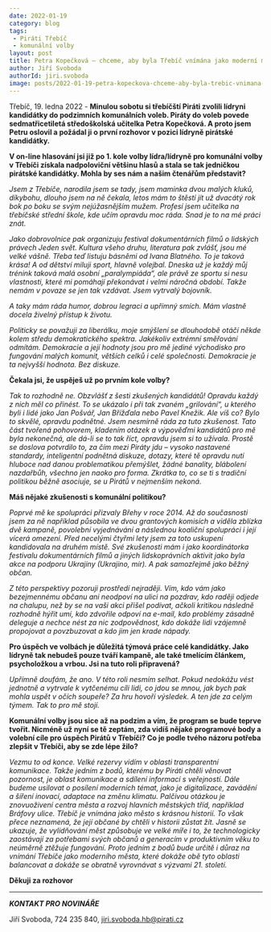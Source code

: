 ```yaml
---
date: 2022-01-19
category: blog
tags:
 - Piráti Třebíč
 - komunální volby
layout: post
title: Petra Kopečková – chceme, aby byla Třebíč vnímána jako moderní město, které se dokáže vyrovnat s výzvami 21. století
author: Jiří Svoboda
authorId: jiri.svoboda
image: posts/2022-01-19-petra-kopeckova-chceme-aby-byla-trebic-vnimana-jako-moderni-mesto.jpg
---
```


Třebíč, 19. ledna 2022 - **Minulou sobotu si třebíčští Piráti zvolili lídryni kandidátky do podzimních komunálních voleb. Piráty do voleb povede sedmatřicetiletá středoškolská učitelka Petra Kopečková. A proto jsem Petru oslovil a požádal ji o první rozhovor v pozici lídryně pirátské kandidátky.**

**V on-line hlasování jsi již po 1. kole volby lídra/lídryně pro komunální volby v Třebíči získala nadpoloviční většinu hlasů a stala se tak jedničkou pirátské kandidátky. Mohla by ses nám a našim čtenářům představit?**

*Jsem z Třebíče, narodila jsem se tady, jsem maminka dvou malých kluků, díkybohu, dlouho jsem na ně čekala, letos mám to štěstí jít už dvacátý rok bok po boku se svým nejúžasnějším mužem. Profesí jsem učitelka na třebíčské střední škole, kde učím opravdu moc ráda. Snad je to na mé práci znát.*

*Jako dobrovolnice pak organizuju festival dokumentárních filmů o lidských právech Jeden svět. Kultura všeho druhu, literatura pak zvlášť, jsou mé velké vášně. Třeba teď listuju básněmi od Ivana Blatného. To je taková krása! A od dětství miluji sport, hlavně volejbal. Dneska už je každý můj trénink taková malá osobní „paralympiáda“, ale právě ze sportu si nesu vlastnosti, které mi pomáhají překonávat i velmi náročná období. Takže nemám v povaze se jen tak vzdávat. Jsem vytrvalý bojovník.* 

*A taky mám ráda humor, dobrou legraci a upřímný smích. Mám vlastně docela živelný přístup k životu.*

*Politicky se považuji za liberálku, moje smýšlení se dlouhodobě otáčí někde kolem středu demokratického spektra. Jakékoliv extrémní směřování odmítám. Demokracie a její hodnoty jsou pro mě jediné východisko pro fungování malých komunit, větších celků i celé společnosti. Demokracie je ta nejvyšší hodnota. Bez diskuze.*

**Čekala jsi, že uspěješ už po prvním kole volby?**

*Tak to rozhodně ne. Obzvlášť z šesti zkušených kandidátů! Opravdu každý z nich měl co přinést. To se ukázalo i při tak zvaném „grilování“, u kterého byli i lidé jako Jan Pošvář, Jan Břížďala nebo Pavel Knežik. Ale víš co? Bylo to skvělé, opravdu podnětné. Jsem nesmírně ráda za tuto zkušenost. Tato část tvořená pohovorem, kladením otázek a výpověďmi kandidátů pro mě byla nekonečná, ale dá-li se to tak říct, opravdu jsem si to užívala. Prostě se doslova potvrdilo to, za čím mezi Piráty jdu – vysoko nastavené standardy, inteligentní podnětná diskuze, dotazy, které tě opravdu nutí hluboce nad danou problematikou přemýšlet, žádné banality, blábolení nazdařbůh, všechno jen naoko pro forma. Zkrátka to, co se ti s tradiční politikou běžně asociuje, se u Pirátů v nejmenším nekoná.*

**Máš nějaké zkušenosti s komunální politikou?**

*Poprvé mě ke spolupráci přizvaly Břehy v roce 2014. Až do současnosti jsem za ně například působila ve dvou grantových komisích a viděla zblízka dvě kampaně, povolební vyjednávání a následnou koaliční spolupráci i její vícerá omezení. Před necelými čtyřmi lety jsem za toto uskupení kandidovala na druhém místě. Své zkušenosti mám i jako koordinátorka festivalu dokumentárních filmů a jiných lidskoprávních aktivit jako byla akce na podporu Ukrajiny (Ukrajino, mír). A pak samozřejmě jako běžný občan.*

*Z této perspektivy pozoruji prostředí nejraději. Vím, kdo vám jako bezejmennému občanu ani neodpoví na ulici na pozdrav, kdo raději odjede na chalupu, než by se na vaši akci přišel podívat, ačkoli kritikou následně rozhodně hýřit umí, kdo zdvořile odpoví na e-mail, kdo problémy zásadně deleguje a nechce nést za nic zodpovědnost, kdo dokáže lidi vzájemně propojovat a povzbuzovat a kdo jim jen krade nápady.*

**Pro úspěch ve volbách je důležitá týmová práce celé kandidátky. Jako lídryně tak nebudeš pouze tváří kampaně, ale také tmelícím článkem, psycholožkou a vrbou. Jsi na tuto roli připravená?**

*Upřímně doufám, že ano. V této roli nesmím selhat. Pokud nedokážu vést jednotně a vytrvale k vytčenému cíli lidi, co jdou se mnou, jak bych pak mohla uspět v očích soupeře? Za hru hovoří výsledek. A ten jde za celým týmem. Tak to pro mě stojí.*

**Komunální volby jsou sice až na podzim a vím, že program se bude teprve tvořit. Nicméně už nyní se tě zeptám, zda vidíš nějaké programové body a volební cíle pro úspěch Pirátů v Třebíči? Co je podle tvého názoru potřeba zlepšit v Třebíči, aby se zde lépe žilo?**

*Vezmu to od konce. Velké rezervy vidím v oblasti transparentní komunikace. Takže jedním z bodů, kterému by Piráti chtěli věnovat pozornost, je oblast komunikace a sdílení informací s veřejností. Dále budeme usilovat o posílení moderních témat, jako je digitalizace, zavádění a šíření inovací, adaptace na změnu klimatu. Palčivou otázkou je znovuoživení centra města a rozvoj hlavních městských tříd, například Bráfovy ulice. Třebíč je vnímána jako město s krásnou historií. To však přece neznamená, že její občané by chtěli v historii zůstat žít. Jasně se ukazuje, že vylidňování měst způsobuje ve velké míře i to, že technologicky zaostávají za potřebami svých občanů a generacím v produktivním věku to neúměrně ztěžuje fungování. Proto jedním z bodů bude určitě i důraz na vnímání Třebíče jako moderního města, které dokáže obě tyto oblasti balancovat a dokáže se obratně vyrovnávat s výzvami 21. století.*

**Děkuji za rozhovor** 

---

***KONTAKT PRO NOVINÁŘE*** 

Jiří Svoboda, 724 235 840, <jiri.svoboda.hb@pirati.cz>
